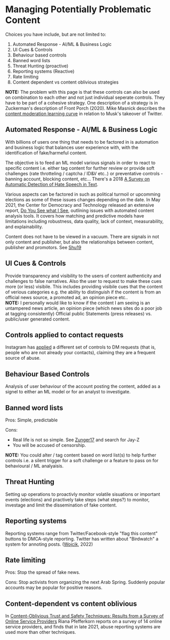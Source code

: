 # Managing Potentially Problematic Content

Choices you have include, but are not limited to:


1. Automated Response - AI/ML & Business Logic
2. UI Cues & Controls
3. Behaviour based controls
4. Banned word lists
5. Threat Hunting (proactive) 
6. Reporting systems (Reactive)
7. Rate limiting
8. Content dependent vs content oblivious strategies

**NOTE:** The problem with this page is that these controls can also be used on combination to each other and not just individual seperate controls. They have to be part of a cohesive strategy. One description of a strategy is in Zuckerman's description of Front Porch (2020). Mike Masnick describes the [content moderation learning curve](https://www.techdirt.com/2022/11/02/hey-elon-let-me-help-you-speed-run-the-content-moderation-learning-curve/) in relation to Musk's takeover of Twitter.



## Automated Response - AI/ML & Business Logic
With billions of users one thing that needs to be factored in is automation and business logic that balances user experience with, with the identification of fake/harmeful content.

The objective is to feed an ML model various signals in order to react to specific content i.e. either tag content for further review or provide soft challenges (rate throtteling / captcha / ID&V etc..) or preventative controls - banning account, blocking content, etc... There's a 2018 [A Survey on Automatic Detection of Hate Speech in Text](https://dl.acm.org/doi/10.1145/3232676). 

Various aspects can be factored in such as political turmoil or upcomming elections as some of these issues changes depending on the date. In May 2021, the Center for Democracy and Technology released an extensive report, [Do You See what I See](https://cdt.org/wp-content/uploads/2021/05/2021-05-18-Do-You-See-What-I-See-Capabilities-Limits-of-Automated-Multimedia-Content-Analysis-Full-Report-2033-FINAL.pdf), outlining issues with automated content analysis tools. It covers how matching and predictive models have limitations including robustness, data quality, lack of context, measurability, and explainability.

Content does not have to be viewed in a vacuum.  There are signals in not only content and publisher, but also the relationships between content, publisher and promotors.  See [Shu19](https://blog.acolyer.org/2019/02/13/beyond-news-contents-the-role-of-social-context-for-fake-news-detection/)

## UI Cues & Controls
Provide transparency and visibility to the users of content authenticity and challenges to false narratives. Also the user to request to make these cues more (or less) visibile. This includes providing visibile cues that the content of verious categories e.g. the ability to distinguish if the content is from an official news source, a promoted ad, an opinion piece etc..  
**NOTE:** I personally would like to know if the content I am seeing is an untampered news article, an opinion piece (which news sites do a poor job at tagging consistently) Official public Statements (press releases) vs. public/user generated content.

## Controls applied to contact requests
Instagram has [applied](https://about.instagram.com/blog/announcements/introducing-new-tools-to-protect-our-community-from-abuse) a different set of controls to DM requests (that is, people who are not already your contacts), claiming they are a frequent source of abuse.

## Behaviour Based Controls
Analysis of user behaviour of the account posting the content, added as a signel to either an ML model or for an analyst to investigate.


## Banned word lists
Pros: Simple, predictable

Cons: 
* Real life is not so simple.  See [Zunger17](https://medium.com/@yonatanzunger/asking-the-right-questions-about-ai-7ed2d9820c48) and search for Jay-Z
* You will be accused of censorship.  

**NOTE:** You could alter / tag content based on word list(s) to help further controls i.e. a silent trigger for a soft challenge or a feature to pass on for behavioural / ML analyaisis.

## Threat Hunting 
Setting up operations to proactivly monitor volatile sisuations or important events (elections) and practively take steps (what steps?) to monitor, investage and limit the dissemination of fake content.

## Reporting systems
Reporting systems range from Twitter/Facebook-style "flag this content" buttons to DMCA-style reporting. Twitter has written about "Birdwatch" a system for annoting posts. ([Wojcik](https://arxiv.org/abs/2210.15723), 2022)

## Rate limiting
Pros: Stop the spread of fake news.

Cons: Stop activists from organizing the next Arab Spring.  Suddenly popular accounts may be popular for positive reasons.

## Content-dependent vs content oblivious
In [Content-Oblivious Trust and Safety Techniques: Results from a Survey of Online Service Providers](https://papers.ssrn.com/sol3/papers.cfm?abstract_id=3920031) Riana Pfefferkorn reports on a survey of 14 online service providers, and finds that in late 2021, abuse reporting systems are used more than other techniques.

